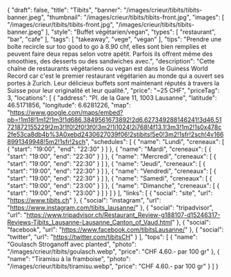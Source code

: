{
    "draft": false,
    "title": "Tibits",
    "banner": "/images/crieur/tibits/tibits-banner.jpeg",
    "thumbnail": "/images/crieur/tibits/tibits-front.jpg",
    "images": [
        "/images/crieur/tibits/tibits-front.jpg",
        "/images/crieur/tibits/tibits-banner.jpeg"
    ],
    "style": "Buffet végétarien/vegan",
    "types": [
        "restaurant",
        "bar",
        "cafe"
    ],
    "tags": [
        "takeaway",
        "vege",
        "vegan"
    ],
    "tips": "Prendre une boîte recircle sur too good to go à 8.90 chf, elles sont bien remplies et peuvent faire deux repas selon votre apétit. Parfois ils offrent même des smoothies, des desserts ou des sandwiches avec.",
    "description": "Cette chaîne de restaurants végétariens ou vegan est dans le Guiness World Record car c'est le premier restaurant végétarien au monde qui a ouvert ses portes à Zurich. Leur délicieux buffets sont maintenant réputés à travers la Suisse pour leur originalité et leur qualité.",
    "price": "~25 CHF",
    "priceTag": 3,
    "locations": [
        {
            "address": "Pl. de la Gare 11, 1003 Lausanne",
            "latitude": 46.5171856,
            "longitude": 6.6281226,
            "map": "https://www.google.com/maps/embed?pb=!1m18!1m12!1m3!1d686.3849561673892!2d6.627349288146241!3d46.51721872155229!2m3!1f0!2f0!3f0!3m2!1i1024!2i768!4f13.1!3m3!1m2!1s0x478c2fe53ca8db4b%3A0xebd2430627039f06!2stibits!5e0!3m2!1sfr!2sch!4v1668991349948!5m2!1sfr!2sch",
            "schedules": [
                {
                    "name": "Lundi",
                    "creneaux": [
                        {
                            "start": "19:00",
                            "end": "22:30"
                        }
                    ]
                },
                {
                    "name": "Mardi",
                    "creneaux": [
                        {
                            "start": "19:00",
                            "end": "22:30"
                        }
                    ]
                },
                {
                    "name": "Mercredi",
                    "creneaux": [
                        {
                            "start": "19:00",
                            "end": "22:30"
                        }
                    ]
                },
                {
                    "name": "Jeudi",
                    "creneaux": [
                        {
                            "start": "19:00",
                            "end": "22:30"
                        }
                    ]
                },
                {
                    "name": "Vendredi",
                    "creneaux": [
                        {
                            "start": "19:00",
                            "end": "22:30"
                        }
                    ]
                },
                {
                    "name": "Samedi",
                    "creneaux": [
                        {
                            "start": "19:00",
                            "end": "23:00"
                        }
                    ]
                },
                {
                    "name": "Dimanche",
                    "creneaux": [
                        {
                            "start": "19:00",
                            "end": "23:00"
                        }
                    ]
                }
            ]
        }
    ],
    "links": [
        {
            "social": "site",
            "url": "https://www.tibits.ch"
        },
        {
            "social": "instagram",
            "url": "https://www.instagram.com/tibits_lausanne/"
        },
        {
            "social": "tripadvisor",
            "url": "https://www.tripadvisor.ch/Restaurant_Review-g188107-d15246317-Reviews-Tibits_Lausanne-Lausanne_Canton_of_Vaud.html"
        },
        {
            "social": "facebook",
            "url": "https://www.facebook.com/tibitsLausanne/"
        },
        {
            "social": "twitter",
            "url": "https://twitter.com/tibitsCH"
        }
    ],
    "tops": [
        {
            "name": "Goulasch Stroganoff avec planted",
            "photo": "/images/crieur/tibits/goulasch.webp",
            "price": "CHF 4.60.- par 100 gr"
        },
        {
            "name": "Tiramisu à la framboise",
            "photo": "/images/crieur/tibits/tiramisu.webp",
            "price": "CHF 4.60.- par 100 gr"
        }
    ]
}